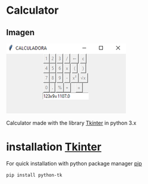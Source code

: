 # Calculator

## Imagen 
![Calculator](https://github.com/capaci-thor/calculadora/blob/master/images/calculadora.png)

Calculator made with the library [Tkinter](https://docs.python.org/2/library/tkinter.html) in python 3.x

# installation [Tkinter](https://docs.python.org/2/library/tkinter.html)

For quick installation with python package manager [pip](https://pip.pypa.io/en/stable/)


```bash 
pip install python-tk
